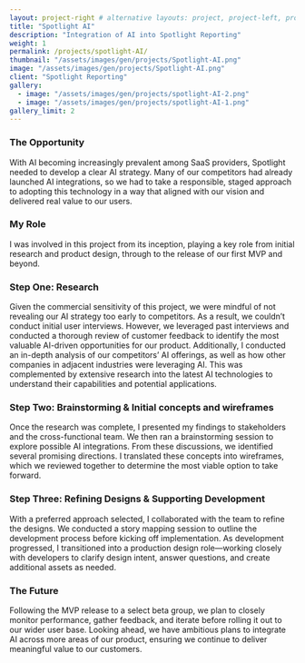 ```yaml
---
layout: project-right # alternative layouts: project, project-left, project-right, project-top
title: "Spotlight AI"
description: "Integration of AI into Spotlight Reporting"
weight: 1
permalink: /projects/spotlight-AI/
thumbnail: "/assets/images/gen/projects/Spotlight-AI.png"
image: "/assets/images/gen/projects/Spotlight-AI.png"
client: "Spotlight Reporting"
gallery:
  - image: "/assets/images/gen/projects/spotlight-AI-2.png"
  - image: "/assets/images/gen/projects/spotlight-AI-1.png"
gallery_limit: 2
---
```


### The Opportunity
With AI becoming increasingly prevalent among SaaS providers, Spotlight needed to develop a clear AI strategy. Many of our competitors had already launched AI integrations, so we had to take a responsible, staged approach to adopting this technology in a way that aligned with our vision and delivered real value to our users.

### My Role
I was involved in this project from its inception, playing a key role from initial research and product design,  through to the release of our first MVP and beyond.

### Step One: Research
Given the commercial sensitivity of this project, we were mindful of not revealing our AI strategy too early to competitors. As a result, we couldn’t conduct initial user interviews. However, we leveraged past interviews and conducted a thorough review of customer feedback to identify the most valuable AI-driven opportunities for our product.
Additionally, I conducted an in-depth analysis of our competitors’ AI offerings, as well as how other companies in adjacent industries were leveraging AI. This was complemented by extensive research into the latest AI technologies to understand their capabilities and potential applications.

### Step Two: Brainstorming & Initial concepts and wireframes
Once the research was complete, I presented my findings to stakeholders and the cross-functional team. We then ran a brainstorming session to explore possible AI integrations. From these discussions, we identified several promising directions.
I translated these concepts into wireframes, which we reviewed together to determine the most viable option to take forward.

### Step Three: Refining Designs & Supporting Development
With a preferred approach selected, I collaborated with the team to refine the designs. We conducted a story mapping session to outline the development process before kicking off implementation.
As development progressed, I transitioned into a production design role—working closely with developers to clarify design intent, answer questions, and create additional assets as needed.

### The Future
Following the MVP release to a select beta group, we plan to closely monitor performance, gather feedback, and iterate before rolling it out to our wider user base. Looking ahead, we have ambitious plans to integrate AI across more areas of our product, ensuring we continue to deliver meaningful value to our customers.